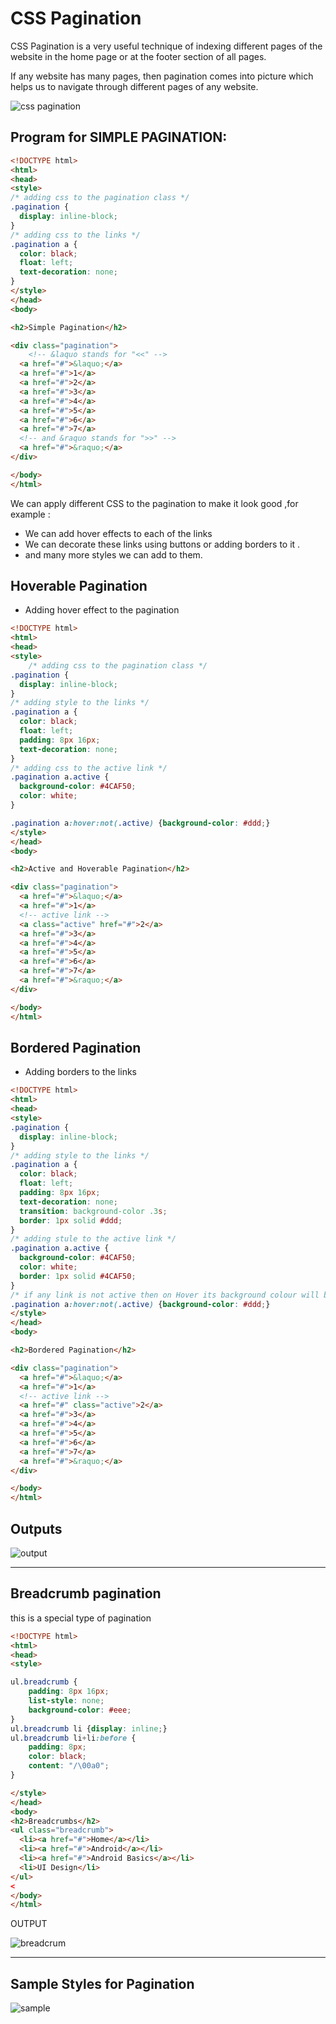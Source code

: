 # CSS Pagination

CSS Pagination is a very useful technique of indexing different pages of the website in the home page or at the footer section of all pages.

If any website has many pages, then pagination comes into picture which helps us to navigate through different pages of any website.

![css pagination](https://imgur.com/9R7Avqe.jpg)

## Program for **SIMPLE PAGINATION**:

```html
<!DOCTYPE html>
<html>
<head>
<style>
/* adding css to the pagination class */
.pagination {
  display: inline-block;
}
/* adding css to the links */
.pagination a {
  color: black;
  float: left;
  text-decoration: none;
}
</style>
</head>
<body>

<h2>Simple Pagination</h2>

<div class="pagination">
    <!-- &laquo stands for "<<" -->
  <a href="#">&laquo;</a>
  <a href="#">1</a>
  <a href="#">2</a>
  <a href="#">3</a>
  <a href="#">4</a>
  <a href="#">5</a>
  <a href="#">6</a>
  <a href="#">7</a>
  <!-- and &raquo stands for ">>" -->
  <a href="#">&raquo;</a>
</div>

</body>
</html>
```

We can apply different CSS to the pagination to make it look good ,for example : 

* We can add hover effects to each of the links
* We can decorate these links using buttons or adding borders to it .
* and many more styles we can add to them.


## Hoverable Pagination
* Adding hover effect to the pagination
```html
<!DOCTYPE html>
<html>
<head>
<style>
    /* adding css to the pagination class */
.pagination {
  display: inline-block;
}
/* adding style to the links */
.pagination a {
  color: black;
  float: left;
  padding: 8px 16px;
  text-decoration: none;
}
/* adding css to the active link */
.pagination a.active {
  background-color: #4CAF50;
  color: white;
}

.pagination a:hover:not(.active) {background-color: #ddd;}
</style>
</head>
<body>

<h2>Active and Hoverable Pagination</h2>

<div class="pagination">
  <a href="#">&laquo;</a>
  <a href="#">1</a>
  <!-- active link -->
  <a class="active" href="#">2</a>
  <a href="#">3</a>
  <a href="#">4</a>
  <a href="#">5</a>
  <a href="#">6</a>
  <a href="#">7</a>
  <a href="#">&raquo;</a>
</div>

</body>
</html>

```

## Bordered Pagination

* Adding borders to the links
```html
<!DOCTYPE html>
<html>
<head>
<style>
.pagination {
  display: inline-block;
}
/* adding style to the links */
.pagination a {
  color: black;
  float: left;
  padding: 8px 16px;
  text-decoration: none;
  transition: background-color .3s;
  border: 1px solid #ddd;
}
/* adding stule to the active link */
.pagination a.active {
  background-color: #4CAF50;
  color: white;
  border: 1px solid #4CAF50;
}
/* if any link is not active then on Hover its background colour will be grey */
.pagination a:hover:not(.active) {background-color: #ddd;}
</style>
</head>
<body>

<h2>Bordered Pagination</h2>

<div class="pagination">
  <a href="#">&laquo;</a>
  <a href="#">1</a>
  <!-- active link -->
  <a href="#" class="active">2</a>
  <a href="#">3</a>
  <a href="#">4</a>
  <a href="#">5</a>
  <a href="#">6</a>
  <a href="#">7</a>
  <a href="#">&raquo;</a>
</div>

</body>
</html>

```

## Outputs
![output](https://imgur.com/ewsAy7z.jpg)

<hr>

## Breadcrumb pagination
this is a special type of pagination
```html
<!DOCTYPE html>
<html>
<head>
<style>

ul.breadcrumb {
    padding: 8px 16px;
    list-style: none;
    background-color: #eee;
}
ul.breadcrumb li {display: inline;}
ul.breadcrumb li+li:before {
    padding: 8px;
    color: black;
    content: "/\00a0";
}

</style>
</head>
<body>
<h2>Breadcrumbs</h2>
<ul class="breadcrumb">
  <li><a href="#">Home</a></li>
  <li><a href="#">Android</a></li>
  <li><a href="#">Android Basics</a></li>
  <li>UI Design</li>
</ul>
<
</body>
</html>
```
OUTPUT

![breadcrum](https://imgur.com/lSetwk4.jpg)
<hr>

## Sample Styles for Pagination
![sample](https://imgur.com/fqmrl7L.jpg)


